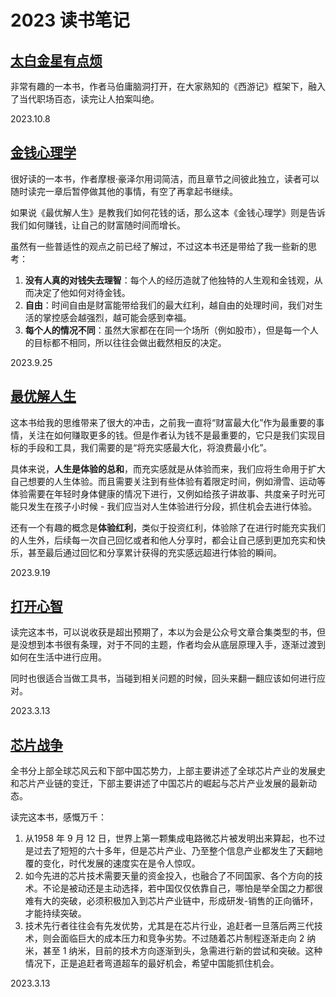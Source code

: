 # 2023 读书笔记

## [太白金星有点烦](https://book.douban.com/subject/36328704/)

非常有趣的一本书，作者马伯庸脑洞打开，在大家熟知的《西游记》框架下，融入了当代职场百态，读完让人拍案叫绝。

<Rating :rating="5" />

<right-text>2023.10.8</right-text>

## [金钱心理学](https://book.douban.com/subject/36415996/)

<Rating :rating="4" />

很好读的一本书，作者摩根·豪泽尔用词简洁，而且章节之间彼此独立，读者可以随时读完一章后暂停做其他的事情，有空了再拿起书继续。

如果说《最优解人生》是教我们如何花钱的话，那么这本《金钱心理学》则是告诉我们如何赚钱，让自己的财富随时间而增长。

虽然有一些普适性的观点之前已经了解过，不过这本书还是带给了我一些新的思考：

1. **没有人真的对钱失去理智**：每个人的经历造就了他独特的人生观和金钱观，从而决定了他如何对待金钱。
2. **自由**：时间自由是财富能带给我们的最大红利，越自由的处理时间，我们对生活的掌控感会越强烈，越可能会感到幸福。
3. **每个人的情况不同**：虽然大家都在在同一个场所（例如股市），但是每一个人的目标都不相同，所以往往会做出截然相反的决定。

<right-text>2023.9.25</right-text>


## [最优解人生](https://book.douban.com/subject/36242339/)

<Rating :rating="5" />

这本书给我的思维带来了很大的冲击，之前我一直将“财富最大化”作为最重要的事情，关注在如何赚取更多的钱。但是作者认为钱不是最重要的，它只是我们实现目标的手段和工具，我们需要的是“将充实感最大化，将浪费最小化”。

具体来说，**人生是体验的总和**，而充实感就是从体验而来，我们应将生命用于扩大自己想要的人生体验。而且需要关注到有些体验有着限定时间，例如滑雪、运动等体验需要在年轻时身体健康的情况下进行，又例如给孩子讲故事、共度亲子时光可能只发生在孩子小时候 - 我们应当对人生体验进行分段，抓住机会去进行体验。

还有一个有趣的概念是**体验红利**，类似于投资红利，体验除了在进行时能充实我们的人生外，后续每一次自己回忆或者和他人分享时，都会让自己感到更加充实和快乐，甚至最后通过回忆和分享累计获得的充实感远超进行体验的瞬间。

<right-text>2023.9.19</right-text>

## [打开心智](https://book.douban.com/subject/36089614/)

<Rating :rating="4" />

读完这本书，可以说收获是超出预期了，本以为会是公众号文章合集类型的书，但是没想到本书很有条理，对于不同的主题，作者均会从底层原理入手，逐渐过渡到如何在生活中进行应用。

同时也很适合当做工具书，当碰到相关问题的时候，回头来翻一翻应该如何进行应对。

<right-text>2023.3.13</right-text>

## [芯片战争](https://book.douban.com/subject/35659418/)

<Rating :rating="4" />

全书分上部全球芯风云和下部中国芯势力，上部主要讲述了全球芯片产业的发展史和芯片产业链的变迁，下部主要讲述了中国芯片的崛起与芯片产业发展的最新动态。

读完这本书，感慨万千：

1. 从1958 年 9 月 12 日，世界上第一颗集成电路微芯片被发明出来算起，也不过是过去了短短的六十多年，但是芯片产业、乃至整个信息产业都发生了天翻地覆的变化，时代发展的速度实在是令人惊叹。
2. 如今先进的芯片技术需要天量的资金投入，也融合了不同国家、各个方向的技术。不论是被动还是主动选择，若中国仅仅依靠自己，哪怕是举全国之力都很难有大的突破，必须积极加入到芯片产业链中，形成研发-销售的正向循环，才能持续突破。
3. 技术先行者往往会有先发优势，尤其是在芯片行业，追赶者一旦落后两三代技术，则会面临巨大的成本压力和竞争劣势。不过随着芯片制程逐渐走向 2 纳米，甚至 1 纳米，目前的技术方向逐渐到头，急需进行新的尝试和突破。这种情况下，正是追赶者弯道超车的最好机会，希望中国能抓住机会。

<right-text>2023.3.13</right-text>


<Vssue title="2023 读书笔记" />